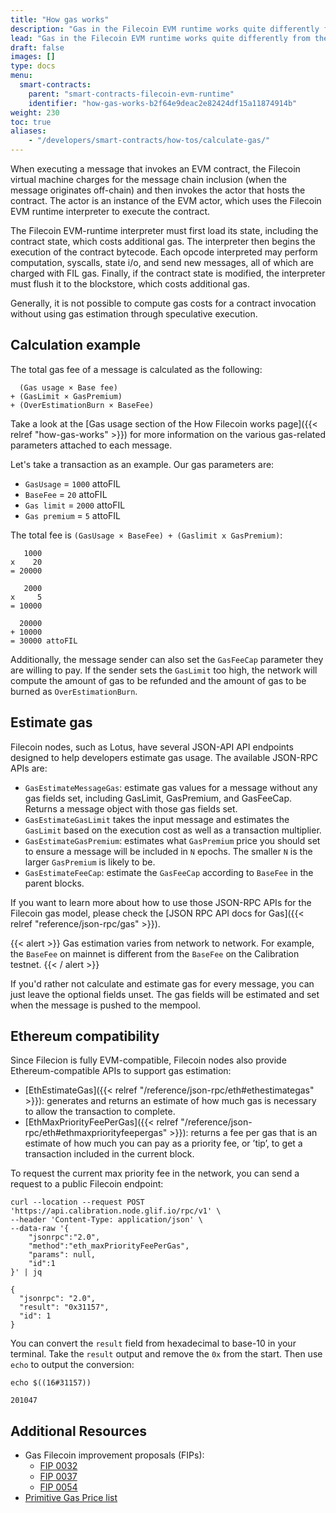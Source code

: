 ```yaml
---
title: "How gas works"
description: "Gas in the Filecoin EVM runtime works quite differently from the regular Ethereum virtual machine (EVM)."
lead: "Gas in the Filecoin EVM runtime works quite differently from the regular Ethereum virtual machine (EVM). Instead of assigning a fixed gas cost in each instruction, the Filecoin EVM runtime charges FIL gas based on the WASM code execution of the Filecoin EVM runtime interpreter."
draft: false
images: []
type: docs
menu:
  smart-contracts:
    parent: "smart-contracts-filecoin-evm-runtime"
    identifier: "how-gas-works-b2f64e9deac2e82424df15a11874914b"
weight: 230
toc: true
aliases:
    - "/developers/smart-contracts/how-tos/calculate-gas/"
---
```


When executing a message that invokes an EVM contract, the Filecoin virtual machine charges for the message chain inclusion (when the message originates off-chain) and then invokes the actor that hosts the contract. The actor is an instance of the EVM actor, which uses the Filecoin EVM runtime interpreter to execute the contract.

The Filecoin EVM-runtime interpreter must first load its state, including the contract state, which costs additional gas. The interpreter then begins the execution of the contract bytecode. Each opcode interpreted may perform computation, syscalls, state i/o, and send new messages, all of which are charged with FIL gas. Finally, if the contract state is modified, the interpreter must flush it to the blockstore, which costs additional gas.

Generally, it is not possible to compute gas costs for a contract invocation without using gas estimation through speculative execution.

## Calculation example

The total gas fee of a message is calculated as the following:

```plaintext
  (Gas usage × Base fee)
+ (GasLimit × GasPremium)
+ (OverEstimationBurn × BaseFee)
```

Take a look at the [Gas usage section of the How Filecoin works page]({{< relref "how-gas-works" >}}) for more information on the various gas-related parameters attached to each message.

Let's take a transaction as an example. Our gas parameters are:

- `GasUsage` = `1000` attoFIL
- `BaseFee` = `20` attoFIL
- `Gas limit` = `2000` attoFIL
- `Gas premium` = `5` attoFIL

The total fee is `(GasUsage × BaseFee) + (Gaslimit x GasPremium)`:

```plaintext
   1000 
x    20
= 20000

   2000 
x     5 
= 10000 

  20000
+ 10000
= 30000 attoFIL
```

Additionally, the message sender can also set the `GasFeeCap` parameter they are willing to pay. If the sender sets the `GasLimit` too high, the network will compute the amount of gas to be refunded and the amount of gas to be burned as `OverEstimationBurn`.

## Estimate gas

Filecoin nodes, such as Lotus, have several JSON-API API endpoints designed to help developers estimate gas usage. The available JSON-RPC APIs are:

- `GasEstimateMessageGas`: estimate gas values for a message without any gas fields set, including GasLimit, GasPremium, and GasFeeCap. Returns a message object with those gas fields set.
- `GasEstimateGasLimit` takes the input message and estimates the `GasLimit` based on the execution cost as well as a transaction multiplier.
- `GasEstimateGasPremium`: estimates what `GasPremium` price you should set to ensure a message will be included in `N` epochs. The smaller `N` is the larger `GasPremium` is likely to be.
- `GasEstimateFeeCap`: estimate the `GasFeeCap` according to `BaseFee` in the parent blocks.

If you want to learn more about how to use those JSON-RPC APIs for the Filecoin gas model, please check the [JSON RPC API docs for Gas]({{< relref "reference/json-rpc/gas" >}}).

{{< alert  >}}
Gas estimation varies from network to network. For example, the `BaseFee` on mainnet is different from the `BaseFee` on the Calibration testnet.
{{< / alert  >}}

If you'd rather not calculate and estimate gas for every message, you can just leave the optional fields unset. The gas fields will be estimated and set when the message is pushed to the mempool.

## Ethereum compatibility

Since Filecion is fully EVM-compatible, Filecoin nodes also provide Ethereum-compatible APIs to support gas estimation:

- [EthEstimateGas]({{< relref "/reference/json-rpc/eth#ethestimategas" >}}): generates and returns an estimate of how much gas is necessary to allow the transaction to complete.
- [EthMaxPriorityFeePerGas]({{< relref "/reference/json-rpc/eth#ethmaxpriorityfeepergas" >}}): returns a fee per gas that is an estimate of how much you can pay as a priority fee, or ’tip’, to get a transaction included in the current block.

To request the current max priority fee in the network, you can send a request to a public Filecoin endpoint:

```shell
curl --location --request POST 'https://api.calibration.node.glif.io/rpc/v1' \
--header 'Content-Type: application/json' \
--data-raw '{
    "jsonrpc":"2.0",
    "method":"eth_maxPriorityFeePerGas",
    "params": null,
    "id":1
}' | jq
```

```plaintext
{
  "jsonrpc": "2.0",
  "result": "0x31157",
  "id": 1
}
```

You can convert the `result` field from hexadecimal to base-10 in your terminal. Take the `result` output and remove the `0x` from the start. Then use `echo` to output the conversion:

```shell
echo $((16#31157))
```

```plaintext
201047
```

## Additional Resources

- Gas Filecoin improvement proposals (FIPs):
    - [FIP 0032](https://github.com/filecoin-project/FIPs/blob/master/FIPS/fip-0032.md)
    - [FIP 0037](https://github.com/filecoin-project/FIPs/blob/master/FIPS/fip-0037.md)
    - [FIP 0054](https://github.com/filecoin-project/FIPs/blob/master/FIPS/fip-0054.md)
- [Primitive Gas Price list](https://github.com/filecoin-project/ref-fvm/blob/master/fvm/src/gas/price_list.rs)
